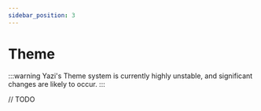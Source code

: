 ```yaml
---
sidebar_position: 3
---
```


# Theme

:::warning
Yazi's Theme system is currently highly unstable, and significant changes are likely to occur.
:::

// TODO
